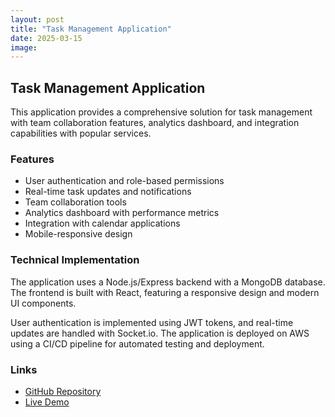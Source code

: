 ```yaml
---
layout: post
title: "Task Management Application"
date: 2025-03-15
image: 
---
```


## Task Management Application

This application provides a comprehensive solution for task management with team collaboration features, analytics dashboard, and integration capabilities with popular services.

### Features

- User authentication and role-based permissions
- Real-time task updates and notifications
- Team collaboration tools
- Analytics dashboard with performance metrics
- Integration with calendar applications
- Mobile-responsive design

### Technical Implementation

The application uses a Node.js/Express backend with a MongoDB database. The frontend is built with React, featuring a responsive design and modern UI components.

User authentication is implemented using JWT tokens, and real-time updates are handled with Socket.io. The application is deployed on AWS using a CI/CD pipeline for automated testing and deployment.

### Links

- [GitHub Repository](https://github.com/yourusername/project2)
- [Live Demo](https://project2-demo-link.com)